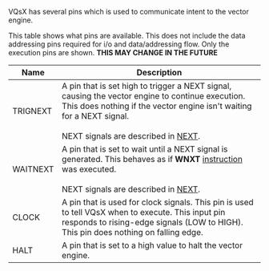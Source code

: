 VQsX has several pins which is used to communicate intent to the vector engine. 

This table shows what pins are available. This does not include the data addressing pins required for i/o and data/addressing flow. Only the execution pins are shown. **THIS MAY CHANGE IN THE FUTURE**

| Name     | Description                                                                                                                                                                                                                                  |
| -------- | -------------------------------------------------------------------------------------------------------------------------------------------------------------------------------------------------------------------------------------------- |
| TRIGNEXT | A pin that is set high to trigger a NEXT signal, causing the vector engine to continue execution. This does nothing if the vector engine isn't waiting for a NEXT signal.<br><br>NEXT signals are described in [NEXT](Architecture.md#NEXT). |
| WAITNEXT | A pin that is set to wait until a NEXT signal is generated. This behaves as if **WNXT** [instruction](Instruction%20Set.md) was executed.<br><br>NEXT signals are described in [NEXT](Architecture.md#NEXT).                                 |
| CLOCK    | A pin that is used for clock signals. This pin is used to tell VQsX when to execute. This input pin responds to rising-edge signals (LOW to HIGH). This pin does nothing on falling edge.                                                    |
| HALT     | A pin that is set to a high value to halt the vector engine.                                                                                                                                                                                 |